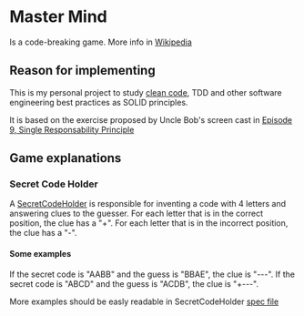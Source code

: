# Master Mind

Is a code-breaking game. More info in [Wikipedia](http://en.wikipedia.org/wiki/Mastermind_(board_game))

## Reason for implementing

This is my personal project to study [clean code](http://www.amazon.com/Clean-Code-Handbook-Software-Craftsmanship/dp/0132350882/ref=sr_1_1?ie=UTF8&qid=1391955682&sr=8-1&keywords=clean+code), TDD and other software engineering best practices as SOLID principles.

It is based on the exercise proposed by Uncle Bob's screen cast in [Episode 9, Single Responsability Principle](http://cleancoders.com/codecast/clean-code-episode-9/show)

## Game explanations

### Secret Code Holder

A [SecretCodeHolder](secret_code_holder.rb) is responsible for inventing a code with 4 letters and answering clues to the guesser.
For each letter that is in the correct position, the clue has a "+".
For each letter that is in the incorrect position, the clue has a "-".

#### Some examples
If the secret code is "AABB" and the guess is "BBAE", the clue is "---".
If the secret code is "ABCD" and the guess is "ACDB", the clue is "+---".

More examples should be easly readable in SecretCodeHolder [spec file](secret_code_holder_spec.rb)

